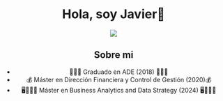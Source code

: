 <div align="center">
<h1 align="center">Hola, soy Javier👋</h1>
<div align="center">
<img src="https://www.muylinux.com/wp-content/uploads/2019/06/bigdata.jpg" />


## Sobre mi

- 👨🏻‍🎓 Graduado en ADE (2018) 👨🏻‍🎓
- 💰​ Máster en Dirección Financiera y Control de Gestión (2020) ​💰​
- 🖥️​🧑🏻‍💼​ Máster en Business Analytics and Data Strategy (2024) 🖥️​🧑🏻‍💼​
<br>
